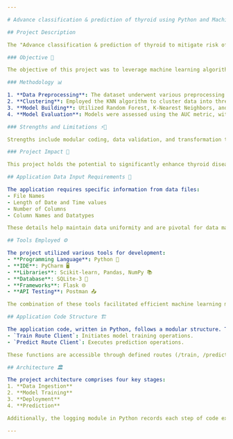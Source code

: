 ```yaml
---

# Advance classification & prediction of thyroid using Python and Machine learning 🧪🔍

## Project Description

The "Advance classification & prediction of thyroid to mitigate risk of thyroid replacement in early stages" project aimed to develop a machine learning-based tool for accurately predicting the presence and severity of hypothyroidism in patients to mitigate the risk of thyroid replacement therapy.

### Objective 🎯

The objective of this project was to leverage machine learning algorithms—Random Forest, K-Nearest Neighbors, and XG-Boost—to classify patients into different hypothyroidism categories. The dataset consisted of 29 features and underwent pre-processing techniques such as missing value treatment, data transformation, and validation.

### Methodology 📊

1. **Data Preprocessing**: The dataset underwent various preprocessing steps, including missing value handling, transformation, and validation.
2. **Clustering**: Employed the KNN algorithm to cluster data into three groups.
3. **Model Building**: Utilized Random Forest, K-Nearest Neighbors, and XG-Boost algorithms to build models for each cluster.
4. **Model Evaluation**: Models were assessed using the AUC metric, with XG-Boost outperforming others with an average AUC score of 0.98.

### Strengths and Limitations ⚡️🛑

Strengths include modular coding, data validation, and transformation techniques ensuring result accuracy. However, limitations involve local deployment and dependency on raw data folder naming.

### Project Impact 🚀

This project holds the potential to significantly enhance thyroid disease diagnosis and treatment efficacy through data-driven predictive models.

## Application Data Input Requirements 📝

The application requires specific information from data files:
- File Names
- Length of Date and Time values
- Number of Columns
- Column Names and Datatypes

These details help maintain data uniformity and are pivotal for data matching within the application.

## Tools Employed ⚙️

The project utilized various tools for development:
- **Programming Language**: Python 🐍
- **IDE**: PyCharm 🖥️
- **Libraries**: Scikit-learn, Pandas, NumPy 📚
- **Database**: SQLite-3 💽
- **Frameworks**: Flask 🌐
- **API Testing**: Postman 📤

The combination of these tools facilitated efficient machine learning model development.

## Application Code Structure 🏗️

The application code, written in Python, follows a modular structure. The `Main.py` script houses key functions such as:
- `Train Route Client`: Initiates model training operations.
- `Predict Route Client`: Executes prediction operations.

These functions are accessible through defined routes (/train, /predict) using Flask.

## Architecture 🏛️

The project architecture comprises four key stages:
1. **Data Ingestion**
2. **Model Training**
3. **Deployment**
4. **Prediction**

Additionally, the logging module in Python records each step of code execution for reference.

---
```

